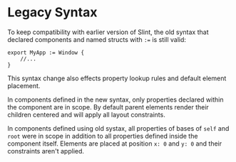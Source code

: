 # Legacy Syntax

To keep compatibility with earlier version of Slint, the old syntax that declared
components and named structs with `:=` is still valid:

```slint,no-preview
export MyApp := Window {
    //...
}
```

This syntax change also effects property lookup rules and default element placement.

In components defined in the new syntax, only properties declared within the
component are in scope. By default parent elements render their children centered
and will apply all layout constraints.

In components defined using old systax, all properties of bases of `self` and
`root` were in scope in addition to all properties defined inside the component
itself. Elements are placed at position `x: 0` and `y: 0` and their constraints
aren't applied.
